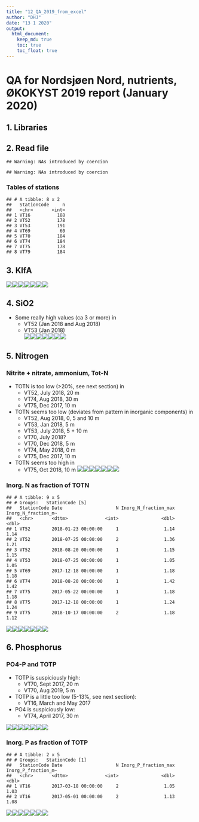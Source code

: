```yaml
---
title: "12_QA_2019_from_excel"
author: "DHJ"
date: "13 1 2020"
output: 
  html_document:
    keep_md: true
    toc: true
    toc_float: true
---
```


# QA for Nordsjøen Nord, nutrients, ØKOKYST 2019 report (January 2020)    


  
## 1. Libraries



## 2. Read file    

```
## Warning: NAs introduced by coercion

## Warning: NAs introduced by coercion
```

### Tables of stations    

```
## # A tibble: 8 x 2
##   StationCode     n
##   <chr>       <int>
## 1 VT16          188
## 2 VT52          178
## 3 VT53          191
## 4 VT69           60
## 5 VT70          184
## 6 VT74          184
## 7 VT75          178
## 8 VT79          184
```





## 3. KlfA
![](16_QA_Nutrients_NordsjoNord_files/figure-html/unnamed-chunk-4-1.png)<!-- -->![](16_QA_Nutrients_NordsjoNord_files/figure-html/unnamed-chunk-4-2.png)<!-- -->![](16_QA_Nutrients_NordsjoNord_files/figure-html/unnamed-chunk-4-3.png)<!-- -->![](16_QA_Nutrients_NordsjoNord_files/figure-html/unnamed-chunk-4-4.png)<!-- -->![](16_QA_Nutrients_NordsjoNord_files/figure-html/unnamed-chunk-4-5.png)<!-- -->![](16_QA_Nutrients_NordsjoNord_files/figure-html/unnamed-chunk-4-6.png)<!-- -->![](16_QA_Nutrients_NordsjoNord_files/figure-html/unnamed-chunk-4-7.png)<!-- -->


## 4. SiO2  
- Some really high values (ca 3 or more) in   
    + VT52 (Jan 2018 and Aug 2018)  
    + VT53 (Jan 2018)  
![](16_QA_Nutrients_NordsjoNord_files/figure-html/unnamed-chunk-5-1.png)<!-- -->![](16_QA_Nutrients_NordsjoNord_files/figure-html/unnamed-chunk-5-2.png)<!-- -->![](16_QA_Nutrients_NordsjoNord_files/figure-html/unnamed-chunk-5-3.png)<!-- -->![](16_QA_Nutrients_NordsjoNord_files/figure-html/unnamed-chunk-5-4.png)<!-- -->![](16_QA_Nutrients_NordsjoNord_files/figure-html/unnamed-chunk-5-5.png)<!-- -->![](16_QA_Nutrients_NordsjoNord_files/figure-html/unnamed-chunk-5-6.png)<!-- -->![](16_QA_Nutrients_NordsjoNord_files/figure-html/unnamed-chunk-5-7.png)<!-- -->


## 5. Nitrogen    
  
### Nitrite + nitrate, ammonium, Tot-N  
- TOTN is too low (>20%, see next section) in  
    + VT52, July 2018, 20 m  
    + VT74, Aug 2018, 30 m  
    + VT75, Dec 2017, 10 m  
- TOTN seems too low (deviates from pattern in inorganic components) in   
    + VT52, Aug 2018, 0, 5 and 10 m
    + VT53, Jan 2018, 5 m
    + VT53, July 2018, 5 + 10 m
    + VT70, July 2018?
    + VT70, Dec 2018, 5 m
    + VT74, May 2018, 0 m
    + VT75, Dec 2017, 10 m
- TOTN seems too high in   
    + VT75, Oct 2018, 10 m
![](16_QA_Nutrients_NordsjoNord_files/figure-html/unnamed-chunk-6-1.png)<!-- -->![](16_QA_Nutrients_NordsjoNord_files/figure-html/unnamed-chunk-6-2.png)<!-- -->![](16_QA_Nutrients_NordsjoNord_files/figure-html/unnamed-chunk-6-3.png)<!-- -->![](16_QA_Nutrients_NordsjoNord_files/figure-html/unnamed-chunk-6-4.png)<!-- -->![](16_QA_Nutrients_NordsjoNord_files/figure-html/unnamed-chunk-6-5.png)<!-- -->![](16_QA_Nutrients_NordsjoNord_files/figure-html/unnamed-chunk-6-6.png)<!-- -->![](16_QA_Nutrients_NordsjoNord_files/figure-html/unnamed-chunk-6-7.png)<!-- -->


### Inorg. N as fraction of TOTN  

```
## # A tibble: 9 x 5
## # Groups:   StationCode [5]
##   StationCode Date                    N Inorg_N_fraction_max Inorg_N_fraction_m~
##   <chr>       <dttm>              <int>                <dbl>               <dbl>
## 1 VT52        2018-01-23 00:00:00     1                 1.14                1.14
## 2 VT52        2018-07-25 00:00:00     2                 1.36                1.21
## 3 VT52        2018-08-20 00:00:00     1                 1.15                1.15
## 4 VT53        2018-07-25 00:00:00     1                 1.05                1.05
## 5 VT69        2017-12-18 00:00:00     1                 1.18                1.18
## 6 VT74        2018-08-20 00:00:00     1                 1.42                1.42
## 7 VT75        2017-05-22 00:00:00     1                 1.18                1.18
## 8 VT75        2017-12-18 00:00:00     1                 1.24                1.24
## 9 VT75        2018-10-17 00:00:00     2                 1.18                1.12
```

![](16_QA_Nutrients_NordsjoNord_files/figure-html/unnamed-chunk-7-1.png)<!-- -->![](16_QA_Nutrients_NordsjoNord_files/figure-html/unnamed-chunk-7-2.png)<!-- -->![](16_QA_Nutrients_NordsjoNord_files/figure-html/unnamed-chunk-7-3.png)<!-- -->![](16_QA_Nutrients_NordsjoNord_files/figure-html/unnamed-chunk-7-4.png)<!-- -->![](16_QA_Nutrients_NordsjoNord_files/figure-html/unnamed-chunk-7-5.png)<!-- -->![](16_QA_Nutrients_NordsjoNord_files/figure-html/unnamed-chunk-7-6.png)<!-- -->![](16_QA_Nutrients_NordsjoNord_files/figure-html/unnamed-chunk-7-7.png)<!-- -->

## 6. Phosphorus

### PO4-P and TOTP   
- TOTP is suspiciously high:  
    + VT70, Sept 2017, 20 m
    + VT70, Aug 2019, 5 m
- TOTP is a little too low (5-13%, see next section):
    + VT16, March and May 2017  
- PO4 is suspiciously low:  
    + VT74, April 2017, 30 m  
    
![](16_QA_Nutrients_NordsjoNord_files/figure-html/unnamed-chunk-8-1.png)<!-- -->![](16_QA_Nutrients_NordsjoNord_files/figure-html/unnamed-chunk-8-2.png)<!-- -->![](16_QA_Nutrients_NordsjoNord_files/figure-html/unnamed-chunk-8-3.png)<!-- -->![](16_QA_Nutrients_NordsjoNord_files/figure-html/unnamed-chunk-8-4.png)<!-- -->![](16_QA_Nutrients_NordsjoNord_files/figure-html/unnamed-chunk-8-5.png)<!-- -->![](16_QA_Nutrients_NordsjoNord_files/figure-html/unnamed-chunk-8-6.png)<!-- -->![](16_QA_Nutrients_NordsjoNord_files/figure-html/unnamed-chunk-8-7.png)<!-- -->




### Inorg. P as fraction of TOTP

```
## # A tibble: 2 x 5
## # Groups:   StationCode [1]
##   StationCode Date                    N Inorg_P_fraction_max Inorg_P_fraction_m~
##   <chr>       <dttm>              <int>                <dbl>               <dbl>
## 1 VT16        2017-03-18 00:00:00     2                 1.05                1.03
## 2 VT16        2017-05-01 00:00:00     2                 1.13                1.08
```

![](16_QA_Nutrients_NordsjoNord_files/figure-html/unnamed-chunk-9-1.png)<!-- -->![](16_QA_Nutrients_NordsjoNord_files/figure-html/unnamed-chunk-9-2.png)<!-- -->![](16_QA_Nutrients_NordsjoNord_files/figure-html/unnamed-chunk-9-3.png)<!-- -->![](16_QA_Nutrients_NordsjoNord_files/figure-html/unnamed-chunk-9-4.png)<!-- -->![](16_QA_Nutrients_NordsjoNord_files/figure-html/unnamed-chunk-9-5.png)<!-- -->![](16_QA_Nutrients_NordsjoNord_files/figure-html/unnamed-chunk-9-6.png)<!-- -->![](16_QA_Nutrients_NordsjoNord_files/figure-html/unnamed-chunk-9-7.png)<!-- -->






